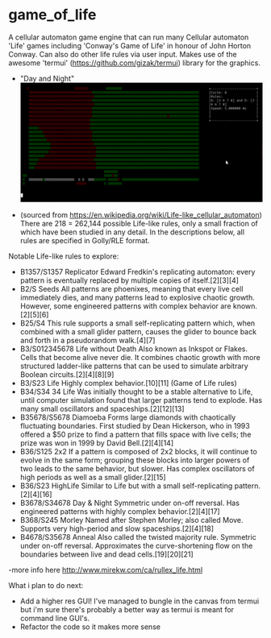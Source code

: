 # game_of_life
A cellular automaton game engine that can run many Cellular automaton 'Life' games including 'Conway's Game of Life' in honour of John Horton Conway.
Can also do other life rules via user input.
Makes use of the awesome 'termui' (https://github.com/gizak/termui) library for the graphics.

- "Day and Night"
![Day&Night](https://raw.githubusercontent.com/tbal999/game_of_life/master/gui4.gif)

- (sourced from https://en.wikipedia.org/wiki/Life-like_cellular_automaton)
There are 218 = 262,144 possible Life-like rules, only a small fraction of which have been studied in any detail. In the descriptions below, all rules are specified in Golly/RLE format.

Notable Life-like rules to explore:

- B1357/S1357	Replicator	Edward Fredkin's replicating automaton: every pattern is eventually replaced by multiple copies of itself.[2][3][4]
- B2/S	Seeds	All patterns are phoenixes, meaning that every live cell immediately dies, and many patterns lead to explosive chaotic growth. However, some engineered patterns with complex behavior are known.[2][5][6]
- B25/S4		This rule supports a small self-replicating pattern which, when combined with a small glider pattern, causes the glider to bounce back and forth in a pseudorandom walk.[4][7]
- B3/S012345678	Life without Death	Also known as Inkspot or Flakes. Cells that become alive never die. It combines chaotic growth with more structured ladder-like patterns that can be used to simulate arbitrary Boolean circuits.[2][4][8][9]
- B3/S23	Life	Highly complex behavior.[10][11] (Game of Life rules)
- B34/S34	34 Life	Was initially thought to be a stable alternative to Life, until computer simulation found that larger patterns tend to explode. Has many small oscillators and spaceships.[2][12][13]
- B35678/S5678	Diamoeba	Forms large diamonds with chaotically fluctuating boundaries. First studied by Dean Hickerson, who in 1993 offered a $50 prize to find a pattern that fills space with live cells; the prize was won in 1999 by David Bell.[2][4][14]
- B36/S125	2x2	If a pattern is composed of 2x2 blocks, it will continue to evolve in the same form; grouping these blocks into larger powers of two leads to the same behavior, but slower. Has complex oscillators of high periods as well as a small glider.[2][15]
- B36/S23	HighLife	Similar to Life but with a small self-replicating pattern.[2][4][16]
- B3678/S34678	Day & Night	Symmetric under on-off reversal. Has engineered patterns with highly complex behavior.[2][4][17]
- B368/S245	Morley	Named after Stephen Morley; also called Move. Supports very high-period and slow spaceships.[2][4][18]
- B4678/S35678	Anneal	Also called the twisted majority rule. Symmetric under on-off reversal. Approximates the curve-shortening flow on the boundaries between live and dead cells.[19][20][21]

-more info here http://www.mirekw.com/ca/rullex_life.html

What i plan to do next:
- Add a higher res GUI! I've managed to bungle in the canvas from termui but i'm sure there's probably a better way as termui is meant for command line GUI's.
- Refactor the code so it makes more sense
